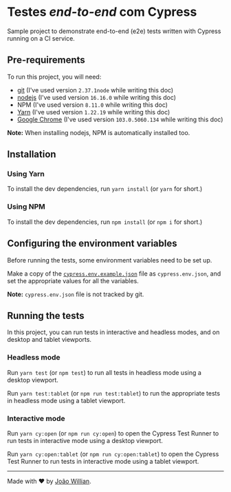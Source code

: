 # Testes _end-to-end_ com Cypress

Sample project to demonstrate end-to-end (e2e) tests written with Cypress running on a CI service.

## Pre-requirements

To run this project, you will need:

- [git](https://git-scm.com/downloads) (I've used version `2.37.1node` while writing this doc)
- [nodejs](https://nodejs.org/en/) (I've used version `16.16.0` while writing this doc)
- NPM (I've used version `8.11.0` while writing this doc)
- [Yarn](https://classic.yarnpkg.com/en/docs/install) (I've used version `1.22.19` while writing this doc)
- [Google Chrome](https://www.google.com/intl/en_us/chrome/) (I've used version `103.0.5060.134` while writing this doc)

**Note:** When installing nodejs, NPM is automatically installed too.

## Installation

### Using Yarn

To install the dev dependencies, run `yarn install` (or `yarn` for short.)

### Using NPM

To install the dev dependencies, run `npm install` (or `npm i` for short.)

## Configuring the environment variables

Before running the tests, some environment variables need to be set up.

Make a copy of the [`cypress.env.example.json`](./cypress.env.example.json) file as `cypress.env.json`, and set the appropriate values for all the variables.

**Note:** `cypress.env.json` file is not tracked by git.

## Running the tests

In this project, you can run tests in interactive and headless modes, and on desktop and tablet viewports.

### Headless mode

Run `yarn test` (or `npm test`) to run all tests in headless mode using a desktop viewport.

Run `yarn test:tablet` (or `npm run test:tablet`) to run the appropriate tests in headless mode using a tablet viewport.

### Interactive mode

Run `yarn cy:open` (or `npm run cy:open`) to open the Cypress Test Runner to run tests in interactive mode using a desktop viewport.

Run `yarn cy:open:tablet` (or `npm run cy:open:tablet`) to open the Cypress Test Runner to run tests in interactive mode using a tablet viewport.

---

Made with ❤️ by [João Willian](https://github.com/joaowillianspejo).
